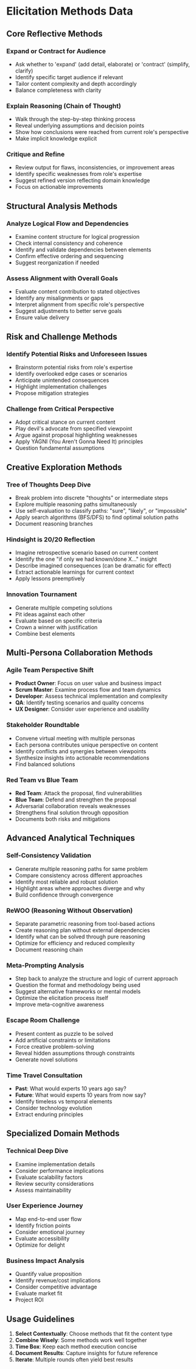 # Elicitation Methods Data

## Core Reflective Methods

### Expand or Contract for Audience
- Ask whether to 'expand' (add detail, elaborate) or 'contract' (simplify, clarify)
- Identify specific target audience if relevant
- Tailor content complexity and depth accordingly
- Balance completeness with clarity

### Explain Reasoning (Chain of Thought)
- Walk through the step-by-step thinking process
- Reveal underlying assumptions and decision points
- Show how conclusions were reached from current role's perspective
- Make implicit knowledge explicit

### Critique and Refine
- Review output for flaws, inconsistencies, or improvement areas
- Identify specific weaknesses from role's expertise
- Suggest refined version reflecting domain knowledge
- Focus on actionable improvements

## Structural Analysis Methods

### Analyze Logical Flow and Dependencies
- Examine content structure for logical progression
- Check internal consistency and coherence
- Identify and validate dependencies between elements
- Confirm effective ordering and sequencing
- Suggest reorganization if needed

### Assess Alignment with Overall Goals
- Evaluate content contribution to stated objectives
- Identify any misalignments or gaps
- Interpret alignment from specific role's perspective
- Suggest adjustments to better serve goals
- Ensure value delivery

## Risk and Challenge Methods

### Identify Potential Risks and Unforeseen Issues
- Brainstorm potential risks from role's expertise
- Identify overlooked edge cases or scenarios
- Anticipate unintended consequences
- Highlight implementation challenges
- Propose mitigation strategies

### Challenge from Critical Perspective
- Adopt critical stance on current content
- Play devil's advocate from specified viewpoint
- Argue against proposal highlighting weaknesses
- Apply YAGNI (You Aren't Gonna Need It) principles
- Question fundamental assumptions

## Creative Exploration Methods

### Tree of Thoughts Deep Dive
- Break problem into discrete "thoughts" or intermediate steps
- Explore multiple reasoning paths simultaneously
- Use self-evaluation to classify paths: "sure", "likely", or "impossible"
- Apply search algorithms (BFS/DFS) to find optimal solution paths
- Document reasoning branches

### Hindsight is 20/20 Reflection
- Imagine retrospective scenario based on current content
- Identify the one "if only we had known/done X..." insight
- Describe imagined consequences (can be dramatic for effect)
- Extract actionable learnings for current context
- Apply lessons preemptively

### Innovation Tournament
- Generate multiple competing solutions
- Pit ideas against each other
- Evaluate based on specific criteria
- Crown a winner with justification
- Combine best elements

## Multi-Persona Collaboration Methods

### Agile Team Perspective Shift
- **Product Owner**: Focus on user value and business impact
- **Scrum Master**: Examine process flow and team dynamics
- **Developer**: Assess technical implementation and complexity
- **QA**: Identify testing scenarios and quality concerns
- **UX Designer**: Consider user experience and usability

### Stakeholder Roundtable
- Convene virtual meeting with multiple personas
- Each persona contributes unique perspective on content
- Identify conflicts and synergies between viewpoints
- Synthesize insights into actionable recommendations
- Find balanced solutions

### Red Team vs Blue Team
- **Red Team**: Attack the proposal, find vulnerabilities
- **Blue Team**: Defend and strengthen the proposal
- Adversarial collaboration reveals weaknesses
- Strengthens final solution through opposition
- Documents both risks and mitigations

## Advanced Analytical Techniques

### Self-Consistency Validation
- Generate multiple reasoning paths for same problem
- Compare consistency across different approaches
- Identify most reliable and robust solution
- Highlight areas where approaches diverge and why
- Build confidence through convergence

### ReWOO (Reasoning Without Observation)
- Separate parametric reasoning from tool-based actions
- Create reasoning plan without external dependencies
- Identify what can be solved through pure reasoning
- Optimize for efficiency and reduced complexity
- Document reasoning chain

### Meta-Prompting Analysis
- Step back to analyze the structure and logic of current approach
- Question the format and methodology being used
- Suggest alternative frameworks or mental models
- Optimize the elicitation process itself
- Improve meta-cognitive awareness

### Escape Room Challenge
- Present content as puzzle to be solved
- Add artificial constraints or limitations
- Force creative problem-solving
- Reveal hidden assumptions through constraints
- Generate novel solutions

### Time Travel Consultation
- **Past**: What would experts 10 years ago say?
- **Future**: What would experts 10 years from now say?
- Identify timeless vs temporal elements
- Consider technology evolution
- Extract enduring principles

## Specialized Domain Methods

### Technical Deep Dive
- Examine implementation details
- Consider performance implications
- Evaluate scalability factors
- Review security considerations
- Assess maintainability

### User Experience Journey
- Map end-to-end user flow
- Identify friction points
- Consider emotional journey
- Evaluate accessibility
- Optimize for delight

### Business Impact Analysis
- Quantify value proposition
- Identify revenue/cost implications
- Consider competitive advantage
- Evaluate market fit
- Project ROI

## Usage Guidelines

1. **Select Contextually**: Choose methods that fit the content type
2. **Combine Wisely**: Some methods work well together
3. **Time Box**: Keep each method execution concise
4. **Document Results**: Capture insights for future reference
5. **Iterate**: Multiple rounds often yield best results